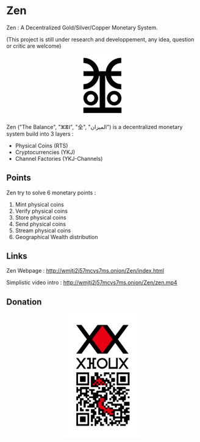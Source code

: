 # Zen
Zen : A Decentralized Gold/Silver/Copper Monetary System.

(This project is still under research and developpement, any idea, question or critic are welcome)

<p align="center">
  <img src="https://raw.githubusercontent.com/YoshiTakeshi/Zen/master/img/zen.png" width="100" title="Zen">
</p>

Zen ("The Balance", "ⵣⴻⵏ", "全", "الميزان") is a decentralized monetary system build into 3 layers :
  - Physical Coins (RTS)
  - Cryptocurrencies (YKJ)
  - Channel Factories (YKJ-Channels)
  
## Points 
Zen try to solve 6 monetary points :
  1) Mint physical coins
  2) Verify physical coins
  3) Store physical coins
  4) Send physical coins
  5) Stream physical coins
  6) Geographical Wealth distribution
 
## Links
Zen Webpage : http://wmjtj2j57mcvs7ms.onion/Zen/index.html

Simplistic video intro : http://wmjtj2j57mcvs7ms.onion/Zen/zen.mp4

## Donation
<p align="center">
  <img src="https://raw.githubusercontent.com/YoshiTakeshi/Zen/master/img/donate.png" width="200" title="Donate">
</p>
